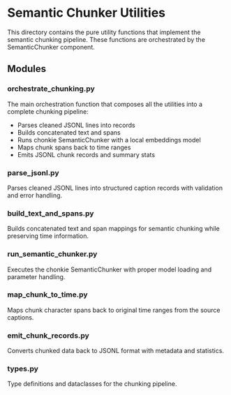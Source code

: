 # Semantic Chunker Utilities

This directory contains the pure utility functions that implement the semantic chunking pipeline. These functions are orchestrated by the SemanticChunker component.

## Modules

### orchestrate_chunking.py
The main orchestration function that composes all the utilities into a complete chunking pipeline:
- Parses cleaned JSONL lines into records
- Builds concatenated text and spans
- Runs chonkie SemanticChunker with a local embeddings model
- Maps chunk spans back to time ranges
- Emits JSONL chunk records and summary stats

### parse_jsonl.py
Parses cleaned JSONL lines into structured caption records with validation and error handling.

### build_text_and_spans.py
Builds concatenated text and span mappings for semantic chunking while preserving time information.

### run_semantic_chunker.py
Executes the chonkie SemanticChunker with proper model loading and parameter handling.

### map_chunk_to_time.py
Maps chunk character spans back to original time ranges from the source captions.

### emit_chunk_records.py
Converts chunked data back to JSONL format with metadata and statistics.

### types.py
Type definitions and dataclasses for the chunking pipeline.